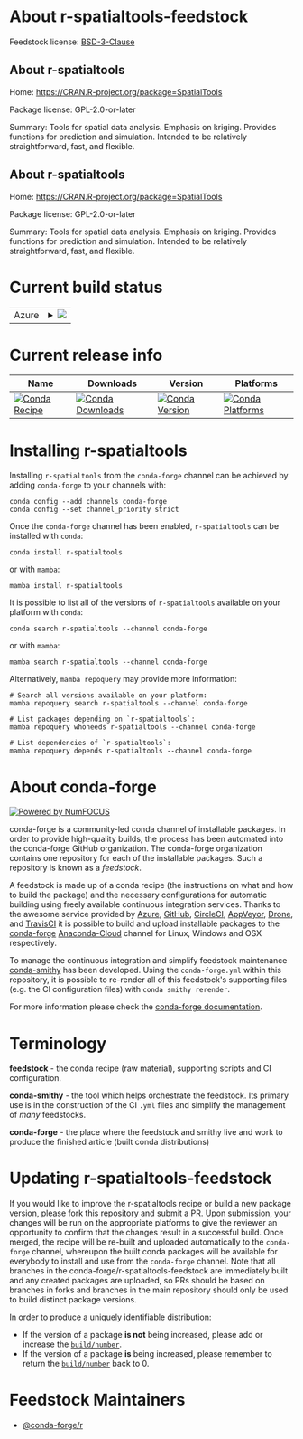About r-spatialtools-feedstock
==============================

Feedstock license: [BSD-3-Clause](https://github.com/conda-forge/r-spatialtools-feedstock/blob/main/LICENSE.txt)


About r-spatialtools
--------------------

Home: https://CRAN.R-project.org/package=SpatialTools

Package license: GPL-2.0-or-later

Summary: Tools for spatial data analysis.  Emphasis on kriging.  Provides functions for prediction and simulation.  Intended to be relatively straightforward, fast, and flexible.

About r-spatialtools
--------------------

Home: https://CRAN.R-project.org/package=SpatialTools

Package license: GPL-2.0-or-later

Summary: Tools for spatial data analysis.  Emphasis on kriging.  Provides functions for prediction and simulation.  Intended to be relatively straightforward, fast, and flexible.

Current build status
====================


<table>
    
  <tr>
    <td>Azure</td>
    <td>
      <details>
        <summary>
          <a href="https://dev.azure.com/conda-forge/feedstock-builds/_build/latest?definitionId=12974&branchName=main">
            <img src="https://dev.azure.com/conda-forge/feedstock-builds/_apis/build/status/r-spatialtools-feedstock?branchName=main">
          </a>
        </summary>
        <table>
          <thead><tr><th>Variant</th><th>Status</th></tr></thead>
          <tbody><tr>
              <td>linux_64_r_base4.2</td>
              <td>
                <a href="https://dev.azure.com/conda-forge/feedstock-builds/_build/latest?definitionId=12974&branchName=main">
                  <img src="https://dev.azure.com/conda-forge/feedstock-builds/_apis/build/status/r-spatialtools-feedstock?branchName=main&jobName=linux&configuration=linux%20linux_64_r_base4.2" alt="variant">
                </a>
              </td>
            </tr><tr>
              <td>linux_64_r_base4.3</td>
              <td>
                <a href="https://dev.azure.com/conda-forge/feedstock-builds/_build/latest?definitionId=12974&branchName=main">
                  <img src="https://dev.azure.com/conda-forge/feedstock-builds/_apis/build/status/r-spatialtools-feedstock?branchName=main&jobName=linux&configuration=linux%20linux_64_r_base4.3" alt="variant">
                </a>
              </td>
            </tr><tr>
              <td>osx_64_r_base4.2</td>
              <td>
                <a href="https://dev.azure.com/conda-forge/feedstock-builds/_build/latest?definitionId=12974&branchName=main">
                  <img src="https://dev.azure.com/conda-forge/feedstock-builds/_apis/build/status/r-spatialtools-feedstock?branchName=main&jobName=osx&configuration=osx%20osx_64_r_base4.2" alt="variant">
                </a>
              </td>
            </tr><tr>
              <td>osx_64_r_base4.3</td>
              <td>
                <a href="https://dev.azure.com/conda-forge/feedstock-builds/_build/latest?definitionId=12974&branchName=main">
                  <img src="https://dev.azure.com/conda-forge/feedstock-builds/_apis/build/status/r-spatialtools-feedstock?branchName=main&jobName=osx&configuration=osx%20osx_64_r_base4.3" alt="variant">
                </a>
              </td>
            </tr><tr>
              <td>win_64</td>
              <td>
                <a href="https://dev.azure.com/conda-forge/feedstock-builds/_build/latest?definitionId=12974&branchName=main">
                  <img src="https://dev.azure.com/conda-forge/feedstock-builds/_apis/build/status/r-spatialtools-feedstock?branchName=main&jobName=win&configuration=win%20win_64_" alt="variant">
                </a>
              </td>
            </tr>
          </tbody>
        </table>
      </details>
    </td>
  </tr>
</table>

Current release info
====================

| Name | Downloads | Version | Platforms |
| --- | --- | --- | --- |
| [![Conda Recipe](https://img.shields.io/badge/recipe-r--spatialtools-green.svg)](https://anaconda.org/conda-forge/r-spatialtools) | [![Conda Downloads](https://img.shields.io/conda/dn/conda-forge/r-spatialtools.svg)](https://anaconda.org/conda-forge/r-spatialtools) | [![Conda Version](https://img.shields.io/conda/vn/conda-forge/r-spatialtools.svg)](https://anaconda.org/conda-forge/r-spatialtools) | [![Conda Platforms](https://img.shields.io/conda/pn/conda-forge/r-spatialtools.svg)](https://anaconda.org/conda-forge/r-spatialtools) |

Installing r-spatialtools
=========================

Installing `r-spatialtools` from the `conda-forge` channel can be achieved by adding `conda-forge` to your channels with:

```
conda config --add channels conda-forge
conda config --set channel_priority strict
```

Once the `conda-forge` channel has been enabled, `r-spatialtools` can be installed with `conda`:

```
conda install r-spatialtools
```

or with `mamba`:

```
mamba install r-spatialtools
```

It is possible to list all of the versions of `r-spatialtools` available on your platform with `conda`:

```
conda search r-spatialtools --channel conda-forge
```

or with `mamba`:

```
mamba search r-spatialtools --channel conda-forge
```

Alternatively, `mamba repoquery` may provide more information:

```
# Search all versions available on your platform:
mamba repoquery search r-spatialtools --channel conda-forge

# List packages depending on `r-spatialtools`:
mamba repoquery whoneeds r-spatialtools --channel conda-forge

# List dependencies of `r-spatialtools`:
mamba repoquery depends r-spatialtools --channel conda-forge
```


About conda-forge
=================

[![Powered by
NumFOCUS](https://img.shields.io/badge/powered%20by-NumFOCUS-orange.svg?style=flat&colorA=E1523D&colorB=007D8A)](https://numfocus.org)

conda-forge is a community-led conda channel of installable packages.
In order to provide high-quality builds, the process has been automated into the
conda-forge GitHub organization. The conda-forge organization contains one repository
for each of the installable packages. Such a repository is known as a *feedstock*.

A feedstock is made up of a conda recipe (the instructions on what and how to build
the package) and the necessary configurations for automatic building using freely
available continuous integration services. Thanks to the awesome service provided by
[Azure](https://azure.microsoft.com/en-us/services/devops/), [GitHub](https://github.com/),
[CircleCI](https://circleci.com/), [AppVeyor](https://www.appveyor.com/),
[Drone](https://cloud.drone.io/welcome), and [TravisCI](https://travis-ci.com/)
it is possible to build and upload installable packages to the
[conda-forge](https://anaconda.org/conda-forge) [Anaconda-Cloud](https://anaconda.org/)
channel for Linux, Windows and OSX respectively.

To manage the continuous integration and simplify feedstock maintenance
[conda-smithy](https://github.com/conda-forge/conda-smithy) has been developed.
Using the ``conda-forge.yml`` within this repository, it is possible to re-render all of
this feedstock's supporting files (e.g. the CI configuration files) with ``conda smithy rerender``.

For more information please check the [conda-forge documentation](https://conda-forge.org/docs/).

Terminology
===========

**feedstock** - the conda recipe (raw material), supporting scripts and CI configuration.

**conda-smithy** - the tool which helps orchestrate the feedstock.
                   Its primary use is in the construction of the CI ``.yml`` files
                   and simplify the management of *many* feedstocks.

**conda-forge** - the place where the feedstock and smithy live and work to
                  produce the finished article (built conda distributions)


Updating r-spatialtools-feedstock
=================================

If you would like to improve the r-spatialtools recipe or build a new
package version, please fork this repository and submit a PR. Upon submission,
your changes will be run on the appropriate platforms to give the reviewer an
opportunity to confirm that the changes result in a successful build. Once
merged, the recipe will be re-built and uploaded automatically to the
`conda-forge` channel, whereupon the built conda packages will be available for
everybody to install and use from the `conda-forge` channel.
Note that all branches in the conda-forge/r-spatialtools-feedstock are
immediately built and any created packages are uploaded, so PRs should be based
on branches in forks and branches in the main repository should only be used to
build distinct package versions.

In order to produce a uniquely identifiable distribution:
 * If the version of a package **is not** being increased, please add or increase
   the [``build/number``](https://docs.conda.io/projects/conda-build/en/latest/resources/define-metadata.html#build-number-and-string).
 * If the version of a package **is** being increased, please remember to return
   the [``build/number``](https://docs.conda.io/projects/conda-build/en/latest/resources/define-metadata.html#build-number-and-string)
   back to 0.

Feedstock Maintainers
=====================

* [@conda-forge/r](https://github.com/conda-forge/r/)

